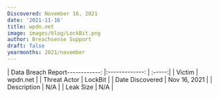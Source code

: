```yaml
---
Discovered: November 16, 2021
date: '2021-11-16'
title: wpdn.net
image: images/blog/LockBit.png
author: Breachsense Support
draft: false
yearmonths: 2021/november
---
```


| Data Breach Report------------:   |:-------------:    | :-----:|
| Victim    | wpdn.net      | 
| Threat Actor    | LockBit      | 
| Date Discovered    | Nov 16, 2021      | 
| Description    | N/A      | 
| Leak Size    | N/A      | 


